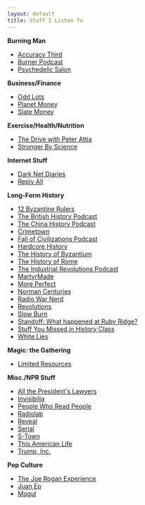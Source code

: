 ```yaml
---
layout: default
title: Stuff I Listen To
---
```


**Burning Man**  
* [Accuracy Third](https://accuracythird.com/)  
* [Burner Podcast](http://www.burnerpodcast.com/)    
* [Psychedelic Salon](https://psychedelicsalon.com/)  

**Business/Finance**  
* [Odd Lots](https://www.bloomberg.com/podcasts/odd_lots)  
* [Planet Money](https://www.npr.org/podcasts/510289/planet-money/)  
* [Slate Money](https://slate.com/podcasts/slate-money)  

**Exercise/Health/Nutrition**  
* [The Drive with Peter Attia](https://peterattiamd.com/podcast/)  
* [Stronger By Science](https://www.strongerbyscience.com/podcast/)  

**Internet Stuff**  
* [Dark Net Diaries](https://darknetdiaries.com/)  
* [Reply All](https://gimletmedia.com/reply-all/)  

**Long-Form History**  
* [12 Byzantine Rulers](https://12byzantinerulers.com/)  
* [The British History Podcast](https://www.thebritishhistorypodcast.com/)  
* [The China History Podcast](https://recordedhistory.net/china-history/)  
* [Crimetown](https://gimletmedia.com/show/crimetown/)  
* [Fall of Civilizations Podcast](https://fallofcivilizationspodcast.com/)  
* [Hardcore History](https://www.dancarlin.com/hardcore-history-series/)  
* [The History of Byzantium](https://thehistoryofbyzantium.com/)  
* [The History of Rome](http://www.thehistoryofrome.typepad.com/)  
* [The Industrial Revolutions Podcast](https://industrialrevolutionspod.com/)  
* [MartyrMade](https://www.martyrmade.com/)  
* [More Perfect](https://www.wnyc.org/shows/radiolabmoreperfect/)  
* [Norman Centuries](https://normancenturies.com/)  
* [Radio War Nerd](https://www.patreon.com/radiowarnerd)  
* [Revolutions](https://www.revolutionspodcast.com/)  
* [Slow Burn](https://slate.com/slow-burn)  
* [Standoff: What happened at Ruby Ridge?](https://feeds.megaphone.fm/slate-presents)  
* [Stuff You Missed in History Class](https://www.missedinhistory.com/)  
* [White Lies](https://www.npr.org/podcasts/510343/white-lies)  

**Magic: the Gathering**  
* [Limited Resources](http://lrcast.com/)

**Misc./NPR Stuff**   
* [All the President's Lawyers](https://www.kcrw.com/news-culture/shows/lrc-presents-all-the-presidents-lawyers)  
* [Invisibilia](https://www.npr.org/podcasts/510307/invisibilia)  
* [People Who Read People](https://open.spotify.com/episode/6PQP6fOKog6DFXuPPJrnpi?si=xkXQfAaxQ8-dsezD4cfskw)  
* [Radiolab](http://www.radiolab.org/)  
* [Reveal](https://www.revealnews.org/)  
* [Serial](https://serialpodcast.org/)  
* [S-Town](https://stownpodcast.org/)  
* [This American Life](https://www.thisamericanlife.org/podcast)  
* [Trump, Inc.](https://www.npr.org/podcasts/583340964/trump-inc)  

**Pop Culture**  
* [The Joe Rogan Experience](https://www.joerogan.com/)  
* [Juan Ep](https://www.endeavoraudio.com/podcasts/culture-podcasts/juanep)  
* [Mogul](https://gimletmedia.com/mogul/)  
